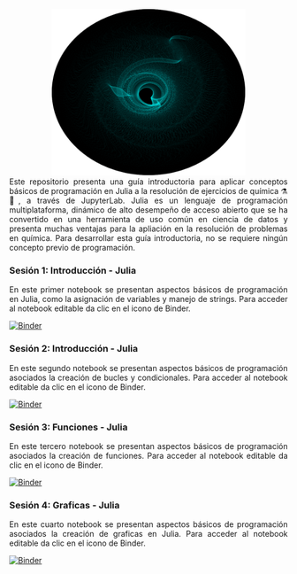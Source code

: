 <div align="center"><img src='https://github.com/wavallejol/ChemJulia/blob/main/GA10.png' width = "350" height = "300" /> </a></div> 

 <div align="justify">Este repositorio presenta una guía introductoria para aplicar conceptos básicos de programación en Julia a la resolución de ejercicios de química ⚗🧪, a través de JupyterLab. Julia es un lenguaje de programación multiplataforma, dinámico de alto desempeño de acceso abierto que se ha convertido en una herramienta de uso común en ciencia de datos y presenta muchas ventajas para la apliación en la resolución de problemas en química. Para desarrollar esta guía introductoria, no se requiere ningún concepto previo de programación.</div>
<div <p><H3><b>Sesión 1: Introducción - Julia</b></div>  
  <div align="justify">En este primer notebook se presentan aspectos básicos de programación en Julia, como la asignación de variables y manejo de strings. Para acceder al notebook editable da clic en el icono de Binder.</div>
 
 [![Binder](https://mybinder.org/badge_logo.svg)](https://mybinder.org/v2/gh/wavallejol/ChemJulia/main?labpath=Sesi%C3%B3n1_Intro_Julia.ipynb)
 
 <div <p><H3><b>Sesión 2: Introducción - Julia</b></div>  
  <div align="justify">En este segundo notebook se presentan aspectos básicos de programación asociados la creación de bucles y condicionales. Para acceder al notebook editable da clic en el icono de Binder.</div>
 
 [![Binder](https://mybinder.org/badge_logo.svg)](https://mybinder.org/v2/gh/wavallejol/ChemJulia/main?labpath=Sesio%CC%81n2_Intro_Julia.ipynb)
 
  <div <p><H3><b>Sesión 3: Funciones - Julia</b></div>  
  <div align="justify">En este tercero notebook se presentan aspectos básicos de programación asociados la creación de funciones. Para acceder al notebook editable da clic en el icono de Binder.</div>

 [![Binder](https://mybinder.org/badge_logo.svg)](https://mybinder.org/v2/gh/wavallejol/ChemJulia/main?labpath=Sesi%C3%B3n3_Funciones_Julia.ipynb)
 
   <div <p><H3><b>Sesión 4: Graficas - Julia</b></div>  
  <div align="justify">En este cuarto notebook se presentan aspectos básicos de programación asociados la creación de graficas en Julia. Para acceder al notebook editable da clic en el icono de Binder.</div>
 
[![Binder](https://mybinder.org/badge_logo.svg)](https://mybinder.org/v2/gh/wavallejol/ChemJulia/main?labpath=Sesio%CC%81n4_Grafica_Julia.ipynb)

